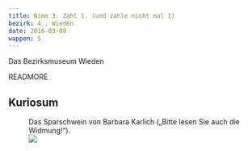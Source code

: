 ```yaml
---
title: Nimm 3. Zahl 1. (und zahle nicht mal 1)
bezirk: 4., Wieden
date: 2016-03-08
wappen: 5
---
```



Das Bezirksmuseum Wieden

READMORE

## Kuriosum

<figure>
  <figcaption>
    Das Sparschwein von Barbara Karlich („Bitte lesen Sie auch die Widmung!“).
  </figcaption>
  <picture>
    <img src="/images/4-karlich.jpg">
  </picture>
</figure>

